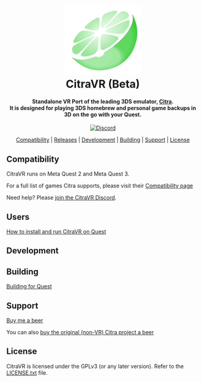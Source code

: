 <h1 align="center">
  <br>
  <a href="https://citra-emu.org/"><img src="assets/citravr_logo.png" alt="CitraVR" width="200"></a>
  <br>
  <b>CitraVR (Beta)</b>
  <br>
</h1>

<h4 align="center">Standalone VR Port of the leading 3DS emulator, <a href="https://github.com/citra-emu/citra">Citra</a>.
<br>
It is designed for playing 3DS homebrew and personal game backups in 3D on the go with your Quest.
</h4>

<p align="center">
        <a href="https://discord.com/channels/747967102895390741/1196505250102792232">
        <img src="https://img.shields.io/discord/220740965957107713?color=%237289DA&label=CitraVR&logo=discord&logoColor=white"
            alt="Discord">
    </a>
</p>

<p align="center">
  <a href="#compatibility">Compatibility</a> |
  <a href="#releases">Releases</a> |
  <a href="#development">Development</a> |
  <a href="#building">Building</a> |
  <a href="#support">Support</a> |
  <a href="#license">License</a>
</p>


## Compatibility

CitraVR runs on Meta Quest 2 and Meta Quest 3.

For a full list of games Citra supports, please visit their [Compatibility page](https://citra-emu.org/game/)

Need help? Please [join the CitraVR Discord](https://discord.com/channels/747967102895390741/1196505250102792232).

## Users
[How to install and run CitraVR on Quest](https://github.com/amwatson/CitraVR/wiki/Install-Run-on-Quest)


## Development

## Building

[Building for Quest](https://github.com/amwatson/CitraVR/wiki/Building-for-Quest)

## Support
[Buy me a beer](https://www.buymeacoffee.com/fewerwrong)

You can also [buy the original \(non-VR\) Citra project a beer](https://www.patreon.com/citraemu)
## License

CitraVR is licensed under the GPLv3 (or any later version). Refer to the [LICENSE.txt](https://github.com/amwatson/CitraVR/blob/master/license.txt) file.
